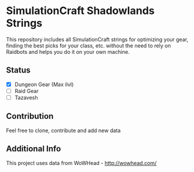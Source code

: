# SimulationCraft Shadowlands Strings

This repository includes all SimulationCraft strings for optimizing your gear, finding the best picks for your class, etc. without the need to rely on Raidbots and helps you do it on your own machine.

## Status

- [x] Dungeon Gear (Max ilvl)
- [ ] Raid Gear
- [ ] Tazavesh

## Contribution

Feel free to clone, contribute and add new data

## Additional Info

This project uses data from WoWHead - http://wowhead.com/
